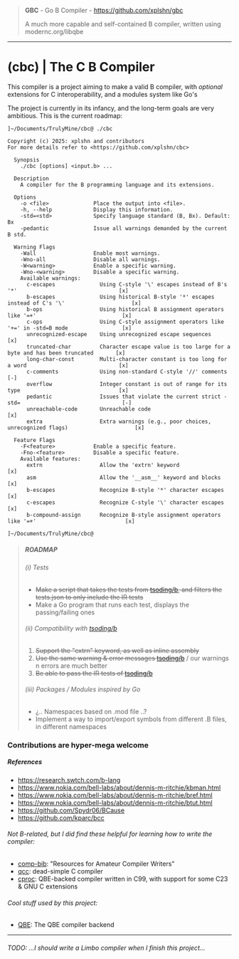 > __GBC__ - Go B Compiler - https://github.com/xplshn/gbc
>
> A much more capable and self-contained B compiler, written using modernc.org/libqbe
---

# (cbc) | The C B Compiler

This compiler is a project aiming to make a valid B compiler, with _optional_ extensions for C interoperability, and a modules system like Go's

The project is currently in its infancy, and the long-term goals are very ambitious. This is the current roadmap:

```
]~/Documents/TrulyMine/cbc@ ./cbc 

Copyright (c) 2025: xplshn and contributors
For more details refer to <https://github.com/xplshn/cbc>

  Synopsis
    ./cbc [options] <input.b> ...

  Description
    A compiler for the B programming language and its extensions.

  Options
    -o <file>              Place the output into <file>.
    -h, --help             Display this information.
    -std=<std>             Specify language standard (B, Bx). Default: Bx
    -pedantic              Issue all warnings demanded by the current B std.

  Warning Flags
    -Wall                  Enable most warnings.
    -Wno-all               Disable all warnings.
    -W<warning>            Enable a specific warning.
    -Wno-<warning>         Disable a specific warning.
    Available warnings:
      c-escapes              Using C-style '\' escapes instead of B's '*'                                [x]
      b-escapes              Using historical B-style '*' escapes instead of C's '\'                     [x]
      b-ops                  Using historical B assignment operators like '=+'                           [x]
      c-ops                  Using C-style assignment operators like '+=' in -std=B mode                 [x]
      unrecognized-escape    Using unrecognized escape sequences                                         [x]
      truncated-char         Character escape value is too large for a byte and has been truncated       [x]
      long-char-const        Multi-character constant is too long for a word                             [x]
      c-comments             Using non-standard C-style '//' comments                                    [-]
      overflow               Integer constant is out of range for its type                               [x]
      pedantic               Issues that violate the current strict -std=                                [-]
      unreachable-code       Unreachable code                                                            [x]
      extra                  Extra warnings (e.g., poor choices, unrecognized flags)                     [x]

  Feature Flags
    -F<feature>            Enable a specific feature.
    -Fno-<feature>         Disable a specific feature.
    Available features:
      extrn                  Allow the 'extrn' keyword                                                   [x]
      asm                    Allow the '__asm__' keyword and blocks                                      [x]
      b-escapes              Recognize B-style '*' character escapes                                     [x]
      c-escapes              Recognize C-style '\' character escapes                                     [x]
      b-compound-assign      Recognize B-style assignment operators like '=+'                            [x]

]~/Documents/TrulyMine/cbc@ 
```

> ##### ROADMAP
>
> ###### (i) Tests
> * ~~Make a script that takes the tests from [tsoding/b](https://github.com/tsoding/b), and filters the tests.json to only include the IR tests~~
> * Make a Go program that runs each test, displays the passing/failing ones
>
> ###### (ii) Compatibility with [tsoding/b](https://github.com/tsoding/b)
> 1. ~~Support the "extrn" keyword, as well as inline assembly~~
> 2. ~~Use the same warning & error messages [tsoding/b](https://github.com/tsoding/b)~~ / our warnings n errors are much better
> 3. ~~Be able to pass the IR tests of [tsoding/b](https://github.com/tsoding/b)~~
>
> ###### (iii) Packages / Modules inspired by Go
> * ¿.. Namespaces based on .mod file ..?
> * Implement a way to import/export symbols from different .B files, in different namespaces
>

### Contributions are hyper-mega welcome

##### References
- https://research.swtch.com/b-lang
- https://www.nokia.com/bell-labs/about/dennis-m-ritchie/kbman.html
- https://www.nokia.com/bell-labs/about/dennis-m-ritchie/bref.html
- https://www.nokia.com/bell-labs/about/dennis-m-ritchie/btut.html
- https://github.com/Spydr06/BCause
- https://github.com/kparc/bcc
###### Not B-related, but I did find these helpful for learning how to write the compiler:
- [comp-bib](https://c9x.me/compile/bib/): "Resources for Amateur Compiler Writers"
- [qcc](https://c9x.me/qcc): dead-simple C compiler
- [cproc](https://github.com/michaelforney/cproc): QBE-backed compiler written in C99, with support for some C23 & GNU C extensions

###### Cool stuff used by this project:
- [QBE](https://c9x.me/compile/): The QBE compiler backend

---

###### TODO: ...I should write a Limbo compiler when I finish this project...
